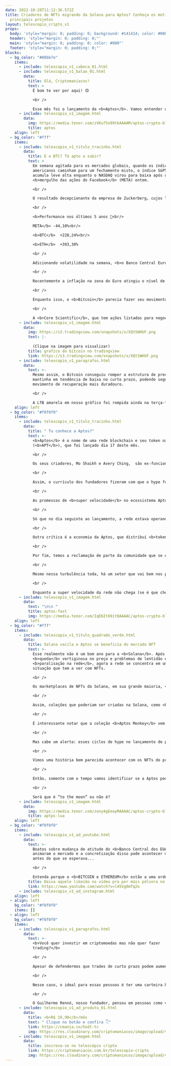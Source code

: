 ```yaml
---
date: 2022-10-28T11:12:36.572Z
title: Criadores de NFTs migrando da Solana para Aptos? Conheça os motivos e
  principais projetos
layout: telescopio_cripto_v1
props:
  body: 'style="margin: 0; padding: 0; background: #141414; color: #000"'
  header: 'style="margin: 0; padding: 0;"'
  main: 'style="margin: 0; padding: 0; color: #000"'
  footer: 'style="margin: 0; padding: 0;"'
blocks:
  - bg_color: "#00bb7e"
    items:
      - include: telescopio_v1_cabeca_01.html
      - include: telescopio_v1_balao_01.html
        data:
          title: Olá, Criptomaníacos!
          text: >
            É bom te ver por aqui! 😍

            <br />

            Esse mês foi o lançamento da <b>Aptos</b>. Vamos entender um pouco mais do projeto, suas polêmicas e o momento atual (e saber o que a <b>Solana</b> tem a ver com isso).
      - include: telescopio_v1_imagem.html
        data:
          img: https://media.tenor.com/zVKu75o99tkAAAAM/aptos-crypto-blockchain.gif
          title: aptos
    align: left
  - bg_color: "#fff"
    items:
      - include: telescopio_v1_titulo_tracinho.html
        data:
          title: E o BTC? Tá apto a subir?
          text: >
            Em semana agitada para os mercados globais, quando os índices
            americanos caminham para um fechamento misto, o índice S&P500
            acumula leve alta enquanto o NASDAQ virou para baixa após o
            <b>mergulho das ações do Facebook</b> (META) ontem.

            <br />

            O resultado decepcionante da empresa de Zuckerberg, cujos lucros caíram mais da metade frente ao mesmo período do ano passado, fez suas ações perderem 1/4 do seu valor de mercado ontem e 75% desde a máxima registrada.

            <br />

            <b>Performance nos últimos 5 anos 👀<br/>

            META</b> -44,10%<br/>

            <b>BTC</b> 	+228,24%<br/>

            <b>ETH</b> 	+393,30%

            <br />

            Adicionando volatilidade na semana, <b>o Banco Central Europeu aumentou ontem suas taxas de juros em 0,75% novamente</b>, levando ao maior patamar desde 2009, além de comunicar a intenção de continuar o movimento até controlar a inflação.

            <br />

            Recentemente a inflação na zona do Euro atingiu o nível de 10%, pressionada principalmente pelo custo de energia, enquanto a meta do BCE é de apenas 2%. 🤯

            <br />

            Enquanto isso, o <b>Bitcoin</b> parecia fazer seu movimento à parte, chegando a acumular mais de <b>7% de valorização</b> na semana, mas acabou sendo impactado pelos eventos mencionados, bem como a <b>iminente falência do seu maior minerador</b>.

            <br />

            A <b>Core Scientific</b>, que tem ações listadas para negociação na NASDAQ e caíram 78% ontem, disse que pode não ser capaz de honrar com pagamentos nos próximos dias e há a chance da entrada de pedido de falência junto aos órgãos americanos.
      - include: telescopio_v1_imagem.html
        data:
          img: https://s3.tradingview.com/snapshots/x/XQtSWHUF.png
          text: |-
            
            (Clique na imagem para visualizar)
          title: grafico do bitcoin no tradingview
          link: https://s3.tradingview.com/snapshots/x/XQtSWHUF.png
      - include: telescopio_v1_paragrafos.html
        data:
          text: >-
            Mesmo assim, o Bitcoin conseguiu romper a estrutura de preços que o
            mantinha em tendência de baixa no curto prazo, podendo seguir em
            movimento de recuperação mais duradouro.

            <br />

            A LTB amarela em nosso gráfico foi rompida ainda na terça-feira, levando inclusive à superação do último topo local em US$20.500, <b>confirmando uma tendência de alta no curto prazo</b> pela análise técnica clássica.
    align: left
  - bg_color: "#f0f0f0"
    items:
      - include: telescopio_v1_titulo_tracinho.html
        data:
          title: " Tu conhece a Aptos?"
          text: >-
            <b>Aptos</b> é o nome de uma rede blockchain e seu token nativo
            (<b>APT</b>), que foi lançado dia 17 deste mês. 

            <br />

            Os seus criadores, Mo Shaikh e Avery Ching,  são ex-funcionários da <b>Meta</b> e trabalhavam com o setor de blockchain da empresa, que é a controladora do Facebook, Whatsapp e Instagram. 

            <br />

            Assim, o currículo dos fundadores fizeram com que o hype fosse bem forte em cima da Aptos. Com <b>350 milhões de dólares em rodadas de investimentos</b>, a plataforma foi avaliada em 2 bilhões de dólares.

            <br />

            As promessas de <b>super velocidade</b> no ecossistema Aptos fez com que ele fosse apelidado de “Matador da Solana”.

            <br />

            Só que no dia seguinte ao lançamento, a rede estava operando apenas <b>4 transações por segundo</b>, o que foi bem decepcionante. Segundo os seus desenvolvedores, a velocidade será aumentada à medida que os projetos construídos em sua blockchain avancem.

            <br />

            Outra crítica é a economia da Aptos, que distribui <b>tokens demais para os desenvolvedores</b>.

            <br />

            Por fim, temos a reclamação de parte da comunidade que se elegeu para um airdrop de APT, mas não recebeu os tokens.

            <br />

            Mesmo nessa turbulência toda, há um setor que vai bem nos primeiros dias da Aptos: o de <b>NFTs</b>.

            <br />

            Enquanto a super velocidade da rede não chega (se é que chegará…), vamos aprofundar mais sobre o mercado de tokens não-fungíveis da Aptos.
      - include: telescopio_v1_imagem.html
        data:
          text: "\n\n "
          title: aptos-fast
          img: https://media.tenor.com/IqE6It69it0AAAAC/aptos-crypto-blockchain.gif
    align: left
  - bg_color: "#fff"
    items:
      - include: telescopio_v1_titulo_quadrado_verde.html
        data:
          title: Solana vacila e Aptos se beneficia do mercado NFT
          text: >-
            Esse realmente não é um bom ano para a <b>Solana</b>. Após uma
            <b>queda</b> vertiginosa no preço e problemas de lentidão e
            <b>paralisação na rede</b>, agora a rede se concentra em uma má
            situação que tem a ver com NFTs.

            <br />

            Os marketplaces de NFTs da Solana, em sua grande maioria, <b>aboliram a obrigatoriedade de  pagamento de royalties (comissões) para os criadores de coleções NFTs</b> vendidas em suas plataformas. Se isso pode atrair negociantes, desagrada bastante os criadores e projetos, certo?

            <br />

            Assim, coleções que poderiam ser criadas na Solana, como <b>Zodiac World, Mogu Dragonz e Top Sharks</b>, estão preferindo ir para a Aptos. E até mesmo projetos que já estão em andamento, como o <b>Okay Bulls</b>, estão optando pela rede recém lançada.

            <br />

            É interessante notar que a coleção <b>Aptos Monkey</b> vem desbancando as famosas coleções da rede Solana e Ethereum em volume de negociação diário. Outro projeto que já merece destaque é o <b>Aptomingos</b>.

            <br />

            Mas cabe um alerta: esses ciclos de hype no lançamento de projetos muitas vezes não duram demais. 

            <br />

            Vimos uma história bem parecida acontecer com os NFTs do protocolo <b>NEAR</b>. Se muitos acreditaram que os projetos migrariam em definitivo para lá, a coisa toda não passou de uma fase apenas. Hoje em dia o volume de negociações de NFTs na NEAR é sem nenhuma expressão.

            <br />

            Então, somente com o tempo vamos identificar se a Aptos pode tomar espaço real da Solana ou se vemos apenas mais um hype em cima de um projeto que não passará de promessas…

            <br />

            Será que é “to the moon” ou não é?
      - include: telescopio_v1_imagem.html
        data:
          img: https://media.tenor.com/zony4gEeayMAAAAC/aptos-crypto-blockchain.gif
          title: aptps-lua
    align: left
  - bg_color: "#f0f0f0"
    items:
      - include: telescopio_v1_ad_youtube.html
        data:
          text: >-
            Boatos sobre mudança de atitude do <b>Banco Central dos EUA</b>
            animaram o mercado e a concretização disso pode acontecer muito
            antes do que se esperava...

            <br />

            Entenda porque o <b>BITCOIN e ETHEREUM</b> estão a uma ordem de explodirem!
          title: Deixa aquele likezão no vídeo pra por mais pólvora no preço do Bitcoin.
          link: https://www.youtube.com/watch?v=l4SVg8mTq2o
      - include: telescopio_v1_ad_instagram.html
    align: left
  - align: left
    bg_color: "#f0f0f0"
    items: []
  - align: left
    bg_color: "#f0f0f0"
    items:
      - include: telescopio_v1_paragrafos.html
        data:
          text: >-
            <b>Você quer investir em criptomoedas mas não quer fazer
            trading?</b>

            <br />

            Apesar de defendermos que trades de curto prazo podem aumentar sua rentabilidade, entendemos que nem todo mundo tem o tempo disponível pra operar.

            <br />

            Nesse caso, o ideal para essas pessoas é ter uma carteira bem fundamentada para o longo prazo, cujo objetivo seja acumular Bitcoins.

            <br />

            O Guilherme Rennó, nosso fundador, pensou em pessoas como você e decidiu criar a Carteira HODL, voltada para quem quer dar o primeiro passo no mercado cripto sem se preocupar em operar todo dia.
      - include: telescopio_v1_ad_produto_01.html
        data:
          title: <b>R$ 19,90</b>/mês
          text: " Clique no botão e confira 👇"
          link: https://cmania.co/hodl-tc
          img: https://res.cloudinary.com/criptomaniacos/image/upload/v1661372975/telescopio/produtos/logo_carteira_hodl_mhzjq6.png
      - include: telescopio_v1_imagem.html
        data:
          title: inscreva-se no telescópio cripto
          link: https://criptomaniacos.com.br/telescopio-cripto
          img: https://res.cloudinary.com/criptomaniacos/image/upload/v1662133224/telescopio/inscreva-se-telescopio.png
---
```

